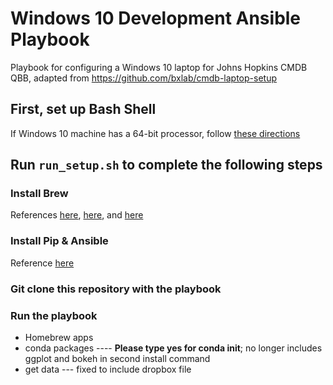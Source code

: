 # Windows 10 Development Ansible Playbook

Playbook for configuring a Windows 10 laptop for Johns Hopkins CMDB QBB, adapted from https://github.com/bxlab/cmdb-laptop-setup

## First, set up Bash Shell
If Windows 10 machine has a 64-bit processor, follow [these directions](https://www.geeksforgeeks.org/use-bash-shell-natively-windows-10/)

## Run `run_setup.sh` to complete the following steps

### Install Brew
References [here](https://brew.sh/), [here](https://medium.com/@edwardbaeg9/using-homebrew-on-windows-10-with-windows-subsystem-for-linux-wsl-c7f1792f88b3), and [here](https://docs.brew.sh/Homebrew-on-Linux#install)


### Install Pip & Ansible
Reference [here](https://www.jeffgeerling.com/blog/2017/using-ansible-through-windows-10s-subsystem-linux)

### Git clone this repository with the playbook

### Run the playbook
* Homebrew apps
* conda packages ---- **Please type yes for conda init**; no longer includes ggplot and bokeh in second install command
* get data --- fixed to include dropbox file
